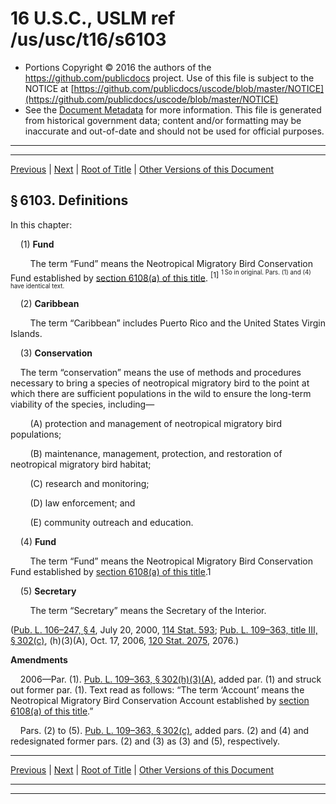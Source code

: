 ---
---

# 16 U.S.C., USLM ref /us/usc/t16/s6103

* Portions Copyright © 2016 the authors of the https://github.com/publicdocs project.
  Use of this file is subject to the NOTICE at [https://github.com/publicdocs/uscode/blob/master/NOTICE](https://github.com/publicdocs/uscode/blob/master/NOTICE)
* See the [Document Metadata](././../../../..//README.md) for more information.
  This file is generated from historical government data; content and/or formatting may be inaccurate and out-of-date and should not be used for official purposes.

----------
----------

[Previous](./../../../..//us/usc/t16/ch80/m__us_usc_t16_s6102.md) | [Next](./../../../..//us/usc/t16/ch80/m__us_usc_t16_s6104.md) | [Root of Title](./../../../../) | [Other Versions of this Document](https://publicdocs.github.io/go/links?ns=uslm&ref=%2Fus%2Fusc%2Ft16%2Fs6103)

## § 6103. Definitions

In this chapter:

    (1) __Fund__ 

        The term “Fund” means the Neotropical Migratory Bird Conservation Fund established by [section 6108(a) of this title][/us/usc/t16/s6108/a]. <sup>\[1\]</sup>  <sup><sup> 1 So in original. Pars. (1) and (4) have identical text. </sup></sup> 

    (2) __Caribbean__ 

        The term “Caribbean” includes Puerto Rico and the United States Virgin Islands.

    (3) __Conservation__ 

    The term “conservation” means the use of methods and procedures necessary to bring a species of neotropical migratory bird to the point at which there are sufficient populations in the wild to ensure the long-term viability of the species, including—

        (A) protection and management of neotropical migratory bird populations;

        (B) maintenance, management, protection, and restoration of neotropical migratory bird habitat;

        (C) research and monitoring;

        (D) law enforcement; and

        (E) community outreach and education.

    (4) __Fund__ 

        The term “Fund” means the Neotropical Migratory Bird Conservation Fund established by [section 6108(a) of this title][/us/usc/t16/s6108/a].1

    (5) __Secretary__ 

        The term “Secretary” means the Secretary of the Interior.

([Pub. L. 106–247, § 4][/us/pl/106/247/s4], July 20, 2000, [114 Stat. 593][/us/stat/114/593]; [Pub. L. 109–363, title III, § 302(c)][/us/pl/109/363/s302/c], (h)(3)(A), Oct. 17, 2006, [120 Stat. 2075][/us/stat/120/2075], 2076.)

 __Amendments__ 

    2006—Par. (1). [Pub. L. 109–363, § 302(h)(3)(A)][/us/pl/109/363/s302/h/3/A], added par. (1) and struck out former par. (1). Text read as follows: “The term ‘Account’ means the Neotropical Migratory Bird Conservation Account established by [section 6108(a) of this title][/us/usc/t16/s6108/a].”

    Pars. (2) to (5). [Pub. L. 109–363, § 302(c)][/us/pl/109/363/s302/c], added pars. (2) and (4) and redesignated former pars. (2) and (3) as (3) and (5), respectively.

----------

[Previous](./../../../..//us/usc/t16/ch80/m__us_usc_t16_s6102.md) | [Next](./../../../..//us/usc/t16/ch80/m__us_usc_t16_s6104.md) | [Root of Title](./../../../../) | [Other Versions of this Document](https://publicdocs.github.io/go/links?ns=uslm&ref=%2Fus%2Fusc%2Ft16%2Fs6103)

----------
----------

[/us/usc/t16/s6108/a]: https://publicdocs.github.io/go/links?ns=uslm&ref=%2Fus%2Fusc%2Ft16%2Fs6108%2Fa
[/us/usc/t16/s6108/a]: https://publicdocs.github.io/go/links?ns=uslm&ref=%2Fus%2Fusc%2Ft16%2Fs6108%2Fa
[/us/pl/106/247/s4]: https://publicdocs.github.io/go/links?ns=uslm&ref=%2Fus%2Fpl%2F106%2F247%2Fs4
[/us/stat/114/593]: https://publicdocs.github.io/go/links?ns=uslm&ref=%2Fus%2Fstat%2F114%2F593
[/us/pl/109/363/s302/c]: https://publicdocs.github.io/go/links?ns=uslm&ref=%2Fus%2Fpl%2F109%2F363%2Fs302%2Fc
[/us/stat/120/2075]: https://publicdocs.github.io/go/links?ns=uslm&ref=%2Fus%2Fstat%2F120%2F2075
[/us/pl/109/363/s302/h/3/A]: https://publicdocs.github.io/go/links?ns=uslm&ref=%2Fus%2Fpl%2F109%2F363%2Fs302%2Fh%2F3%2FA
[/us/usc/t16/s6108/a]: https://publicdocs.github.io/go/links?ns=uslm&ref=%2Fus%2Fusc%2Ft16%2Fs6108%2Fa
[/us/pl/109/363/s302/c]: https://publicdocs.github.io/go/links?ns=uslm&ref=%2Fus%2Fpl%2F109%2F363%2Fs302%2Fc


